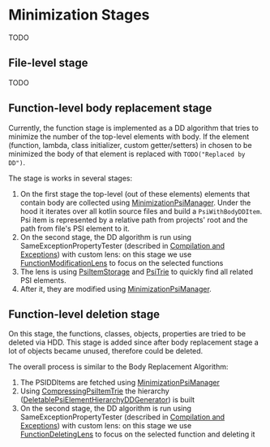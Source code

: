 # Minimization Stages

TODO

## File-level stage

TODO

## Function-level body replacement stage

Currently, the function stage is implemented as a DD algorithm that tries to minimize the number of the top-level
elements with body.
If the element (function, lambda, class initializer, custom getter/setters)
in chosen to be minimized the body of that element is replaced with `TODO("Replaced by DD")`.

The stage is works in several stages:

1. On the first stage the top-level (out of these elements) elements that contain body are collected
   using [MinimizationPsiManager][psi-manager]. Under the hood it iterates over all kotlin source files and build a
   `PsiWithBodyDDItem`. Psi item is represented by a relative path from projects' root and the path from file's PSI
   element to it.
2. On the second stage, the DD algorithm is run using SameExceptionPropertyTester (described
   in [Compilation and Exceptions][compilation]) with custom lens: on this stage we
   use [FunctionModificationLens][function-lens] to focus on the selected functions
3. The lens is using [PsiItemStorage][psi-item-storage] and [PsiTrie][psi-trie] to quickly find all related PSI
   elements.
4. After it, they are modified using [MinimizationPsiManager][psi-manager].

## Function-level deletion stage

On this stage, the functions, classes, objects, properties are tried to be deleted via HDD. This stage is added since
after body replacement stage a lot of objects became unused, therefore could be deleted.

The overall process is similar to the Body Replacement Algorithm:

1. The PSIDDItems are fetched using [MinimizationPsiManager][psi-manager]
2. Using [CompressingPsiItemTrie][compressing-trie] the hierarchy ([DeletablePsiElementHierarchyDDGenerator][psi-hierarchy]) is built
3. On the second stage, the DD algorithm is run using SameExceptionPropertyTester (described
   in [Compilation and Exceptions][compilation]) with custom lens: on this stage we
   use [FunctionDeletingLens][function-deleting-lens] to focus on the selected function and deleting it

[compilation]: CompilationAndExceptions.md

[function-lens]: ../project-minimization-plugin/src/main/kotlin/org/plan/research/minimization/plugin/psi/FunctionModificationLens.kt

[psi-manager]: ../project-minimization-plugin/src/main/kotlin/org/plan/research/minimization/plugin/psi/MinimizationPsiManager.kt

[psi-item-storage]: ../project-minimization-plugin/src/main/kotlin/org/plan/research/minimization/plugin/psi/PsiItemStorage.kt

[psi-trie]: ../project-minimization-plugin/src/main/kotlin/org/plan/research/minimization/plugin/psi/PsiTrie.kt

[compressing-trie]: ../project-minimization-plugin/src/main/kotlin/org/plan/research/minimization/plugin/psi/CompressingPsiItemTrie.kt
[psi-hierarchy]: ../project-minimization-plugin/src/main/kotlin/org/plan/research/minimization/plugin/hierarchy/DeletablePsiElementHierarchyDDGenerator.kt
[function-deleting-lens]:  ../project-minimization-plugin/src/main/kotlin/org/plan/research/minimization/plugin/lenses/FunctionDeletingLens.kt